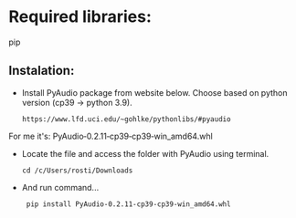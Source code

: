 # Required libraries: 

pip

## Instalation: 

+ Install PyAudio package from website below. Choose based on python version (cp39 -> python 3.9).

      https://www.lfd.uci.edu/~gohlke/pythonlibs/#pyaudio

For me it's: PyAudio‑0.2.11‑cp39‑cp39‑win_amd64.whl

+ Locate the file and access the folder with PyAudio using terminal. 

      cd /c/Users/rosti/Downloads
  
+ And run command...
 
       pip install PyAudio‑0.2.11‑cp39‑cp39‑win_amd64.whl
